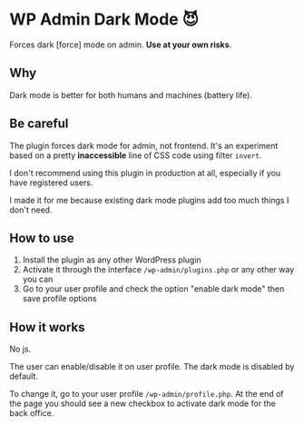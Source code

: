 # WP Admin Dark Mode 😈

Forces dark [force] mode on admin. **Use at your own risks**.

## Why

Dark mode is better for both humans and machines (battery life).

## Be careful

The plugin forces dark mode for admin, not frontend. It's an experiment based on a pretty **inaccessible** line of CSS code using filter `invert`.

I don't recommend using this plugin in production at all, especially if you have registered users.

I made it for me because existing dark mode plugins add too much things I don't need.

## How to use

1. Install the plugin as any other WordPress plugin
2. Activate it through the interface `/wp-admin/plugins.php` or any other way you can
3. Go to your user profile and check the option "enable dark mode" then save profile options

## How it works

No js.

The user can enable/disable it on user profile. The dark mode is disabled by default.

To change it, go to your user profile `/wp-admin/profile.php`. At the end of the page you should see a new checkbox to activate dark mode for the back office.
